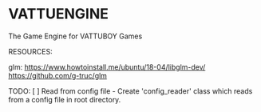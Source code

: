 # VATTUENGINE
The Game Engine for VATTUBOY Games


RESOURCES:

glm:
    https://www.howtoinstall.me/ubuntu/18-04/libglm-dev/
    https://github.com/g-truc/glm


TODO:
    [ ] Read from config file
        - Create 'config_reader' class which reads from a config file in root directory.